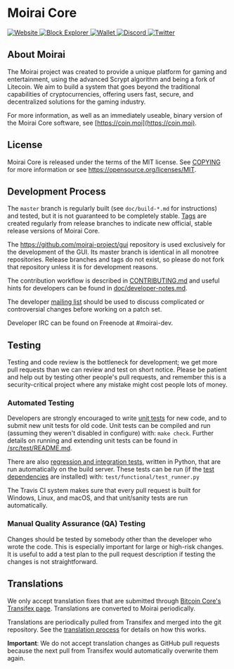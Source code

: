 Moirai Core
=====================================

<p align="left">
  <a href="https://coin.moi" target="_blank">
    <img src="https://img.shields.io/badge/Web-Website-green" alt="Website">
  </a>
  <a href="https://explorer.coin.moi" target="_blank">
    <img src="https://img.shields.io/badge/Block-Explorer-green" alt="Block Explorer">
  </a>
  <a href="https://github.com/moirai-project/moirai/releases" target="_blank">
    <img src="https://img.shields.io/badge/Wallet-Download-green" alt="Wallet">
  </a>
  <a href="https://discord.gg/9BKEdcZKdH" target="_blank">
    <img src="https://img.shields.io/badge/Discord-Join-blue" alt="Discord">
  </a>
  <a href="https://x.com/coin_moi" target="_blank">
    <img src="https://img.shields.io/badge/Twitter-Follow-blue" alt="Twitter">
  </a>
</p>


About Moirai
----------------

The Moirai project was created to provide a unique platform for gaming and entertainment, using the advanced Scrypt algorithm and being a fork of Litecoin. We aim to build a system that goes beyond the traditional capabilities of cryptocurrencies, offering users fast, secure, and decentralized solutions for the gaming industry.

For more information, as well as an immediately useable, binary version of
the Moirai Core software, see [https://coin.moi](https://coin.moi).

License
-------

Moirai Core is released under the terms of the MIT license. See [COPYING](COPYING) for more
information or see https://opensource.org/licenses/MIT.

Development Process
-------------------

The `master` branch is regularly built (see `doc/build-*.md` for instructions) and tested, but it is not guaranteed to be
completely stable. [Tags](https://github.com/moirai-project/moirai/tags) are created
regularly from release branches to indicate new official, stable release versions of Moirai Core.

The https://github.com/moirai-project/gui repository is used exclusively for the
development of the GUI. Its master branch is identical in all monotree
repositories. Release branches and tags do not exist, so please do not fork
that repository unless it is for development reasons.

The contribution workflow is described in [CONTRIBUTING.md](CONTRIBUTING.md)
and useful hints for developers can be found in [doc/developer-notes.md](doc/developer-notes.md).

The developer [mailing list](https://groups.google.com/forum/#!forum/moirai-dev)
should be used to discuss complicated or controversial changes before working
on a patch set.

Developer IRC can be found on Freenode at #moirai-dev.

Testing
-------

Testing and code review is the bottleneck for development; we get more pull
requests than we can review and test on short notice. Please be patient and help out by testing
other people's pull requests, and remember this is a security-critical project where any mistake might cost people
lots of money.

### Automated Testing

Developers are strongly encouraged to write [unit tests](src/test/README.md) for new code, and to
submit new unit tests for old code. Unit tests can be compiled and run
(assuming they weren't disabled in configure) with: `make check`. Further details on running
and extending unit tests can be found in [/src/test/README.md](/src/test/README.md).

There are also [regression and integration tests](/test), written
in Python, that are run automatically on the build server.
These tests can be run (if the [test dependencies](/test) are installed) with: `test/functional/test_runner.py`

The Travis CI system makes sure that every pull request is built for Windows, Linux, and macOS, and that unit/sanity tests are run automatically.

### Manual Quality Assurance (QA) Testing

Changes should be tested by somebody other than the developer who wrote the
code. This is especially important for large or high-risk changes. It is useful
to add a test plan to the pull request description if testing the changes is
not straightforward.

Translations
------------

We only accept translation fixes that are submitted through [Bitcoin Core's Transifex page](https://www.transifex.com/projects/p/bitcoin/).
Translations are converted to Moirai periodically.

Translations are periodically pulled from Transifex and merged into the git repository. See the
[translation process](doc/translation_process.md) for details on how this works.

**Important**: We do not accept translation changes as GitHub pull requests because the next
pull from Transifex would automatically overwrite them again.
